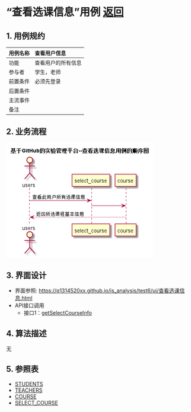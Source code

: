 <!-- markdownlint-disable MD033-->
<!-- 禁止MD033类型的警告 https://www.npmjs.com/package/markdownlint -->

# “查看选课信息”用例 [返回](../README.md)
## 1. 用例规约

|用例名称|查看用户信息|
|-------|:-------------|
|功能|查看用户的所有信息|
|参与者|学生，老师|
|前置条件|必须先登录|
|后置条件| |
|主流事件| |
|备注| |

## 2. 业务流程
![sequence](../sequence查看选课信息.png) 

## 3. 界面设计
- 界面参照: https://q1314520xx.github.io/is_analysis/test6/ui/查看选课信息.html
- API接口调用 
    - 接口1：[getSelectCourseInfo](../接口/getSelectCourseInfo.md)

## 4. 算法描述
无

## 5. 参照表
- [STUDENTS](../数据库设计.md/#STUDENTS)
- [TEACHERS](../数据库设计.md/#TEACHERS)
- [COURSE](../数据库设计.md/#COURSE)
- [SELECT_COURSE](../数据库设计.md/#SELECT_COURSE)

